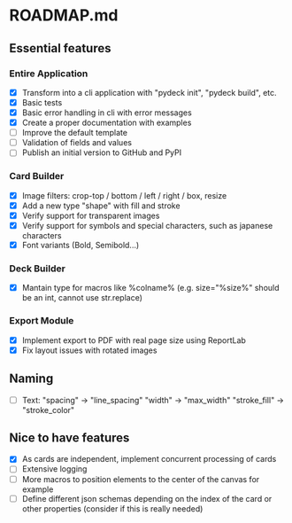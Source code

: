 # ROADMAP.md

## Essential features

### Entire Application
- [x] Transform into a cli application with "pydeck init", "pydeck build", etc.
- [x] Basic tests
- [x] Basic error handling in cli with error messages
- [x] Create a proper documentation with examples
- [ ] Improve the default template
- [ ] Validation of fields and values
- [ ] Publish an initial version to GitHub and PyPI

### Card Builder
- [x] Image filters: crop-top / bottom / left / right / box, resize
- [x] Add a new type "shape" with fill and stroke
- [x] Verify support for transparent images
- [x] Verify support for symbols and special characters, such as japanese characters
- [x] Font variants (Bold, Semibold...)

### Deck Builder
- [x] Mantain type for macros like %colname% (e.g. size="%size%" should be an int, cannot use str.replace)

### Export Module
- [x] Implement export to PDF with real page size using ReportLab
- [x] Fix layout issues with rotated images

## Naming
- [ ] Text:
      "spacing"     -> "line_spacing"
      "width"       -> "max_width"
      "stroke_fill" -> "stroke_color"

## Nice to have features
- [x] As cards are independent, implement concurrent processing of cards
- [ ] Extensive logging
- [ ] More macros to position elements to the center of the canvas for example
- [ ] Define different json schemas depending on the index of the card or other properties (consider if this is really needed)
